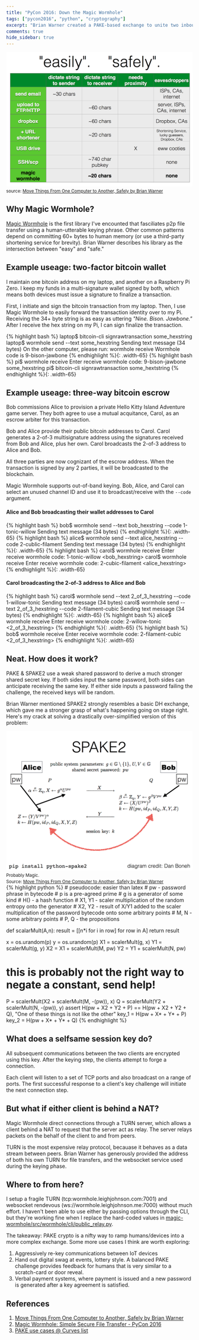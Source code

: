 ```yaml
---
title: "PyCon 2016: Down the Magic Wormhole"
tags: ["pycon2016", "python", "cryptography"]
excerpt: "Brian Warner created a PAKE-based exchange to unite two inbound TCP connections, and initiate an adhoc data transfer between them."
comments: true
hide_sidebar: true
---
```


<script src='https://cdn.mathjax.org/mathjax/latest/MathJax.js?config=TeX-AMS-MML_HTMLorMML'></script>

<div class="col-sm-4 pull-right">
<img class="img-responsive" src="/assets/magic-wormhole/easy-vs-safe.png" alt="source: Move Things From One Computer to Another, Safely by Brian Warner"/>
<footer><small>source: <a href="http://www.lothar.com/~warner/MagicWormhole-PyCon2016.pdf">Move Things From One Computer to Another, Safely by Brian Warner</a></small></footer>
</div>

## Why Magic Wormhole?
[Magic Wormhole](https://github.com/warner/magic-wormhole/) is the first library I've encounted that fasciliates p2p file transfer using a human-utterable keying phrase. Other common patterns depend on committing 60+ bytes to human memory (or use a third-party shortening service for brevity). Brian Warner describes his library as the intersection between "easy" and "safe."


## Example useage: two-factor bitcoin wallet
I maintain one bitcoin address on my laptop, and another on a Raspberry Pi Zero. I keep my funds in a multi-signature wallet signed by both, which means both devices must issue a signature to finalize a transaction.

First, I initiate and sign the bitcoin transaction from my laptop. Then, I use Magic Wormhole to easily forward the transaction identity over to my Pi. Receiving the 34+ byte string is as easy as uttering <i>"Nine. Bison. Jawbone."</i> After I receive the hex string on my Pi, I can sign finalize the transaction.

{% highlight bash %}
laptop$ bitcoin-cli signrawtransaction  some_hexstring <params>
laptop$ wormhole send --text some_hexstring
Sending text message (34 bytes)
On the other computer, please run: wormhole receive
Wormhole code is 9-bison-jawbone
{% endhighlight %}{: .width-65}
{% highlight bash %}
pi$ wormhole receive
Enter receive wormhole code: 9-bison-jawbone
some_hexstring
pi$ bitcoin-cli signrawtransaction some_hextstring <params>
{% endhighlight %}{: .width-65}


## Example useage: three-way bitcoin escrow

Bob commissions Alice to provision a private Hello Kitty Island Adventure game server. They both agree to use a mutual acquitance, Carol, as an escrow arbiter for this transaction.

Bob and Alice provide their public bitcoin addresses to Carol. Carol generates a 2-of-3 multisignature address using the signatures received from Bob and Alice, plus her own. Carol broadcasts the 2-of-3 address to Alice and Bob.

All three parties are now cognizant of the escrow address. When the transaction is signed by any 2 parties, it will be broadcasted to the blockchain.

Magic Wormhole supports out-of-band keying. Bob, Alice, and Carol can select an unused channel ID and use it to broadcast/receive with the `--code` argument.

#### Alice and Bob broadcasting their wallet addresses to Carol
{% highlight bash %}
bob$ wormhole send --text bob_hexstring --code 1-tonic-willow
Sending text message (34 bytes)
{% endhighlight %}{: .width-65}
{% highlight bash %}
alice$ wormhole send --text alice_hexstring --code 2-cublic-filament
Sending text message (34 bytes)
{% endhighlight %}{: .width-65}
{% highlight bash %}
carol$ wormhole receive
Enter receive wormhole code: 1-tonic-willow
<bob_hexstring>
carol$ wormhole receive
Enter receive wormhole code: 2-cubic-filament
<alice_hexstring>
{% endhighlight %}{: .width-65}

#### Carol broadcasting the 2-of-3 address to Alice and Bob
{% highlight bash %}
carol$ wormhole send --text 2_of_3_hexstring --code 1-willow-tonic
Sending text message (34 bytes)
carol$ wormhole send --text 2_of_3_hexstring --code 2-filament-cubic
Sending text message (34 bytes)
{% endhighlight %}{: .width-65}
{% highlight bash %}
alice$ wormhole receive
Enter receive wormhole code: 2-willow-tonic
<2_of_3_hexstring>
{% endhighlight %}{: .width-65}
{% highlight bash %}
bob$ wormhole receive
Enter receive wormhole code: 2-filament-cubic
<2_of_3_hexstring>
{% endhighlight %}{: .width-65}


## Neat. How does it work?

PAKE & SPAKE2 use a weak shared password to derive a much stronger shared secret key. If both sides input the same password, both sides can anticipate receiving the same key. If either side inputs a password failing the challenge, the received keys will be random.

Brian Warner mentioned SPAKE2 strongly resembles a basic DH exchange, which gave me a stronger grasp of what's happening going on stage right. Here's my crack at solving a drastically over-simplified version of this problem:

<div class="col-sm-5 pull-right">
<img class="img-responsive" src="/assets/magic-wormhole/spake2.png" alt="source: Move Things From One Computer to Another, Safely by Brian Warner"/>
<footer><small>Probably Magic. <br>Source: <a href="http://www.lothar.com/~warner/MagicWormhole-PyCon2016.pdf">Move Things From One Computer to Another, Safely by Brian Warner</a></small></footer>
</div>
{% highlight python %}
# pseudocode: easier than latex
# pw - password phrase in bytecode
# p is a pre-agreed prime
# g is a generator of some kind
# H() - a hash function
# X1, Y1 - scaler multiplication of the random entropy onto the generator
# X2, Y2 - result of X/Y1 added to the scaler multiplication of the password bytecode onto some arbitrary points
# M, N - some arbitrary points
# P, Q - the propositions

def scalarMult(A,n):
    result = [[n*i for i in row] for row in A]
    return result

x = os.urandom(p)
y = os.urandom(p)
X1 = scalerMult(g, x)
Y1 = scalerMult(g, y)
X2 = X1 + scalerMult(M, pw)
Y2 = Y1 + scalerMult(N, pw)
# this is probably not the right way to negate a constant, send help!
P = scalerMult(X2 + scalerMult(M, -(pw)), x)
Q = scalerMult(Y2 + scalerMult(N, -(pw)), y)
assert H(pw + X2 + Y2 + P) == H(pw + X2 + Y2 + Q), "One of these things is not like the other"
key_1 = H(pw + X* + Y* + P)
key_2 = H(pw + X* + Y* + Q)
{% endhighlight %}

## What does a selfsame session key do?

All subsequent communications between the two clients are encrypted using this key. After the keying step, the clients attempt to forge a connection.

Each client will listen to a set of TCP ports and also broadcast on a range of ports. The first successful response to a client's key challenge will initiate the next connection step.

## But what if either client is behind a NAT?

Magic Wormhole direct connections through a TURN server, which allows a client behind a NAT to request that the server act as relay.  The server relays packets on the behalf of the client to and from peers.

TURN is the most expensive relay protocol, becauase it behaves as a data stream between peers. Brian Warner has generously provided the address of both his own TURN for file transfers, and the websocket service used during the keying phase.

## Where to from here?

I setup a fragile TURN (tcp:wormhole.leighjohnson.com:7001) and websocket rendevous (ws://wormhole.leighjohnson.me:7000) without much effort. I haven't been able to use either by passing options through the CLI, but they're working fine when I replace the hard-coded values in [magic-wormhole/src/wormhole/cli/public_relay.py](https://github.com/warner/magic-wormhole/blob/master/src/wormhole/cli/public_relay.py).

The takeaway: PAKE crypto is a nifty way to ramp humans/devices into a more complex exchange. Some more use cases I think are worth exploring:

1. Aggressively re-key communications between IoT devices
2. Hand out digital swag at events, lottery style. A balanced PAKE challenge provides feedback for humans that is very similar to a scratch-card or door reveal.
3. Verbal payment systems, where payment is issued and a new password is generated after a key agreement is satisfied.

## References

1. [Move Things From One Computer to Another, Safely by Brian Warner](http://www.lothar.com/~warner/MagicWormhole-PyCon2016.pdf)
2. [Magic Wormhole: Simple Secure File Transfer - PyCon 2016](https://www.youtube.com/watch?v=dgnikoiau68)
3. [PAKE use cases @ Curves list](https://moderncrypto.org/mail-archive/curves/2015/000408.html)

